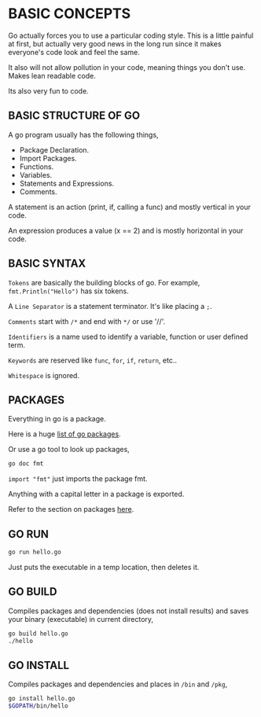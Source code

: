 # BASIC CONCEPTS

Go actually forces you to use a particular coding style.  This is a little
painful at first, but actually very good news in the long run since
it makes everyone's code look and feel the same.

It also will not allow pollution in your code, meaning things you
don't use.  Makes lean readable code.

Its also very fun to code.

## BASIC STRUCTURE OF GO

A go program usually has the following things,

* Package Declaration.
* Import Packages.
* Functions.
* Variables.
* Statements and Expressions.
* Comments.

A statement is an action (print, if, calling a func) and
mostly vertical in your code.

An expression produces a value (x == 2) and is mostly horizontal
in your code.

## BASIC SYNTAX

`Tokens` are basically the building blocks of go.  For example,
`fmt.Println("Hello")` has six tokens.

A `Line Separator` is a statement terminator.  It's like placing a `;`.

`Comments` start with `/*` and end with `*/` or use '//'.

`Identifiers` is a name used to identify a variable, function or user defined term.

`Keywords` are reserved like `func`, `for`, `if`, `return`, etc..

`Whitespace` is ignored.

## PACKAGES

Everything in go is a package.

Here is a huge [list of go packages](http://golang.org/pkg).

Or use a go tool to look up packages,

```bash
go doc fmt
```

`import "fmt"` just imports the package fmt.

Anything with a capital letter in a package is exported.

Refer to the section on packages
[here](https://github.com/JeffDeCola/my-cheat-sheets/tree/master/software/development/languages/go-cheat-sheet/packages.md).

## GO RUN

```bash
go run hello.go
```

Just puts the executable in a temp location, then deletes it.

## GO BUILD

Compiles packages and dependencies (does not install results)
and saves your binary (executable) in current directory,

```bash
go build hello.go
./hello
```

## GO INSTALL

Compiles packages and dependencies and places in `/bin` and `/pkg`,

```bash
go install hello.go
$GOPATH/bin/hello
```
